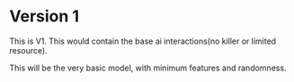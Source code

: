 # Version 1

This is V1. This would contain the base ai interactions(no killer or limited resource).

This will be the very basic model, with minimum features and randomness.